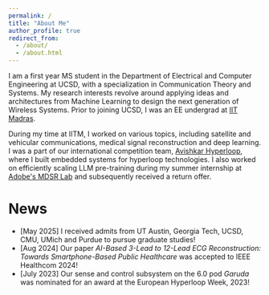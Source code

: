 ```yaml
---
permalink: /
title: "About Me"
author_profile: true
redirect_from: 
  - /about/
  - /about.html
---
```


I am a first year MS student in the Department of Electrical and Computer Engineering at UCSD, with a specialization in Communication Theory and Systems. My research interests revolve around applying ideas and architectures from Machine Learning to design the next generation of Wireless Systems. Prior to joining UCSD, I was an EE undergrad at [IIT Madras](https://www.iitm.ac.in/).

During my time at IITM, I worked on various topics, including satellite and vehicular communications, medical signal reconstruction and deep learning. I was a part of our international competition team, [Avishkar Hyperloop](https://avishkarhyperloop.com/), where I built embedded systems for hyperloop technologies. I also worked on efficiently scaling LLM pre-training during my summer internship at [Adobe's MDSR Lab](https://adobe.mdsr.live/) and subsequently received a return offer.

News
======
* [May 2025] I received admits from UT Austin, Georgia Tech, UCSD, CMU, UMich and Purdue to pursue graduate studies!
* [Aug 2024] Our paper <i>AI-Based 3-Lead to 12-Lead ECG Reconstruction: Towards Smartphone-Based Public Healthcare</i> was accepted to IEEE Healthcom 2024!
* [July 2023] Our sense and control subsystem on the 6.0 pod <i>Garuda</i> was nominated for an award at the European Hyperloop Week, 2023!

<!-- Misc
====== -->

